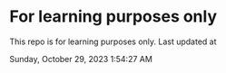 # For learning purposes only
This repo is for learning purposes only.
Last updated at

Sunday, October 29, 2023 1:54:27 AM

